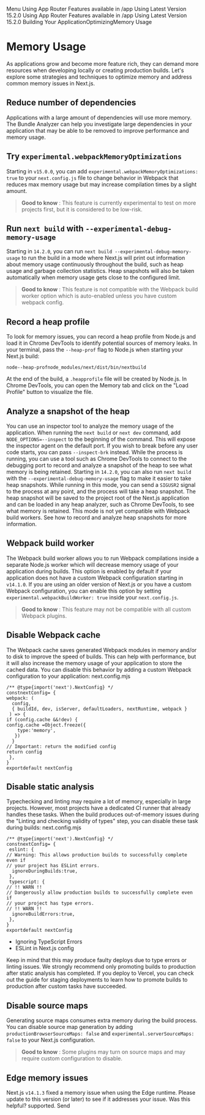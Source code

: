 Menu
Using App Router
Features available in /app
Using Latest Version
15.2.0
Using App Router
Features available in /app
Using Latest Version
15.2.0
Building Your ApplicationOptimizingMemory Usage
# Memory Usage
As applications grow and become more feature rich, they can demand more resources when developing locally or creating production builds.
Let's explore some strategies and techniques to optimize memory and address common memory issues in Next.js.
## Reduce number of dependencies
Applications with a large amount of dependencies will use more memory.
The Bundle Analyzer can help you investigate large dependencies in your application that may be able to be removed to improve performance and memory usage.
## Try `experimental.webpackMemoryOptimizations`
Starting in `v15.0.0`, you can add `experimental.webpackMemoryOptimizations: true` to your `next.config.js` file to change behavior in Webpack that reduces max memory usage but may increase compilation times by a slight amount.
> **Good to know** : This feature is currently experimental to test on more projects first, but it is considered to be low-risk.
## Run `next build` with `--experimental-debug-memory-usage`
Starting in `14.2.0`, you can run `next build --experimental-debug-memory-usage` to run the build in a mode where Next.js will print out information about memory usage continuously throughout the build, such as heap usage and garbage collection statistics. Heap snapshots will also be taken automatically when memory usage gets close to the configured limit.
> **Good to know** : This feature is not compatible with the Webpack build worker option which is auto-enabled unless you have custom webpack config.
## Record a heap profile
To look for memory issues, you can record a heap profile from Node.js and load it in Chrome DevTools to identify potential sources of memory leaks.
In your terminal, pass the `--heap-prof` flag to Node.js when starting your Next.js build:
```
node--heap-profnode_modules/next/dist/bin/nextbuild
```

At the end of the build, a `.heapprofile` file will be created by Node.js.
In Chrome DevTools, you can open the Memory tab and click on the "Load Profile" button to visualize the file.
## Analyze a snapshot of the heap
You can use an inspector tool to analyze the memory usage of the application.
When running the `next build` or `next dev` command, add `NODE_OPTIONS=--inspect` to the beginning of the command. This will expose the inspector agent on the default port. If you wish to break before any user code starts, you can pass `--inspect-brk` instead. While the process is running, you can use a tool such as Chrome DevTools to connect to the debugging port to record and analyze a snapshot of the heap to see what memory is being retained.
Starting in `14.2.0`, you can also run `next build` with the `--experimental-debug-memory-usage` flag to make it easier to take heap snapshots.
While running in this mode, you can send a `SIGUSR2` signal to the process at any point, and the process will take a heap snapshot.
The heap snapshot will be saved to the project root of the Next.js application and can be loaded in any heap analyzer, such as Chrome DevTools, to see what memory is retained. This mode is not yet compatible with Webpack build workers.
See how to record and analyze heap snapshots for more information.
## Webpack build worker
The Webpack build worker allows you to run Webpack compilations inside a separate Node.js worker which will decrease memory usage of your application during builds.
This option is enabled by default if your application does not have a custom Webpack configuration starting in `v14.1.0`.
If you are using an older version of Next.js or you have a custom Webpack configuration, you can enable this option by setting `experimental.webpackBuildWorker: true` inside your `next.config.js`.
> **Good to know** : This feature may not be compatible with all custom Webpack plugins.
## Disable Webpack cache
The Webpack cache saves generated Webpack modules in memory and/or to disk to improve the speed of builds. This can help with performance, but it will also increase the memory usage of your application to store the cached data.
You can disable this behavior by adding a custom Webpack configuration to your application:
next.config.mjs
```
/** @type{import('next').NextConfig} */
constnextConfig= {
webpack: (
  config,
  { buildId, dev, isServer, defaultLoaders, nextRuntime, webpack }
 ) => {
if (config.cache &&!dev) {
config.cache =Object.freeze({
    type:'memory',
   })
  }
// Important: return the modified config
return config
 },
}
exportdefault nextConfig
```

## Disable static analysis
Typechecking and linting may require a lot of memory, especially in large projects. However, most projects have a dedicated CI runner that already handles these tasks. When the build produces out-of-memory issues during the "Linting and checking validity of types" step, you can disable these task during builds:
next.config.mjs
```
/** @type{import('next').NextConfig} */
constnextConfig= {
 eslint: {
// Warning: This allows production builds to successfully complete even if
// your project has ESLint errors.
  ignoreDuringBuilds:true,
 },
 typescript: {
// !! WARN !!
// Dangerously allow production builds to successfully complete even if
// your project has type errors.
// !! WARN !!
  ignoreBuildErrors:true,
 },
}
exportdefault nextConfig
```

  * Ignoring TypeScript Errors
  * ESLint in Next.js config


Keep in mind that this may produce faulty deploys due to type errors or linting issues. We strongly recommend only promoting builds to production after static analysis has completed. If you deploy to Vercel, you can check out the guide for staging deployments to learn how to promote builds to production after custom tasks have succeeded.
## Disable source maps
Generating source maps consumes extra memory during the build process.
You can disable source map generation by adding `productionBrowserSourceMaps: false` and `experimental.serverSourceMaps: false` to your Next.js configuration.
> **Good to know** : Some plugins may turn on source maps and may require custom configuration to disable.
## Edge memory issues
Next.js `v14.1.3` fixed a memory issue when using the Edge runtime. Please update to this version (or later) to see if it addresses your issue.
Was this helpful?
supported.
Send
